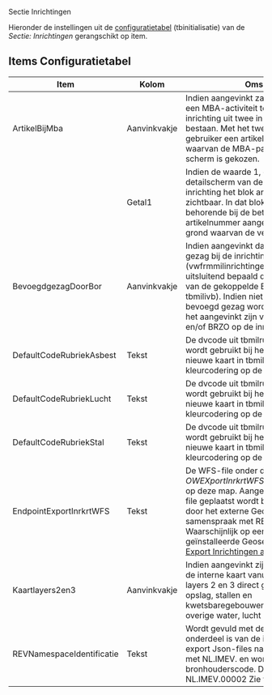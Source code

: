  Sectie Inrichtingen

Hieronder de instellingen uit de [configuratietabel](/docs/instellen_inrichten/configuratie/README.md) (tbinitialisatie) van de _Sectie: Inrichtingen_ gerangschikt op item.

## Items Configuratietabel

| Item                      | Kolom        | Omschrijving                                                              |
|---------------------------|--------------|---------------------------------------------------------------------------|
| ArtikelBijMba             | Aanvinkvakje | Indien aangevinkt zal de insertWizard die een MBA-activiteit toevoegt aan een inrichting uit twee in plaats van een scherm bestaan. Met het tweede scherm kan de gebruiker een artikel aanwijzen op grond waarvan de MBA-paragraaf in het eerste scherm is gekozen. |
|                           | Getal1       | Indien de waarde 1, dan is op het detailscherm van de MBA-activiteit van een inrichting het blok artikel vergunningplicht zichtbaar. In dat blok kan uit de artikelen behorende bij de betreffende paragraaf een artikelnummer aangewezen worden op grond waarvan de vergunningplicht geldt. |
| BevoegdgezagDoorBor       | Aanvinkvakje | Indien aangevinkt dan wordt het bevoegd gezag bij de inrichting (vwfrmmilinrichtingen.dvomsbevoegdgezag) uitsluitend bepaald door de hoogste gezag van de gekoppelde BOR-coderingen (uit tbmilivb). Indien niet aangevinkt kan het bevoegd gezag worden overschreven door het aangevinkt zijn van de kolommen IPPC en/of BRZO op de inrichtingskaart. |
| DefaultCodeRubriekAsbest  | Tekst        | De dvcode uit tbmilrubriek die als default wordt gebruikt bij het opvoeren van een nieuwe kaart in tbmilasbest. Van belang bij kleurcodering op de interne kaart. |
| DefaultCodeRubriekLucht   | Tekst        | De dvcode uit tbmilrubriek die als default wordt gebruikt bij het opvoeren van een nieuwe kaart in tbmilemlucht. Van belang bij kleurcodering op de interne kaart. |
| DefaultCodeRubriekStal    | Tekst        | De dvcode uit tbmilrubriek die als default wordt gebruikt bij het opvoeren van een nieuwe kaart in tbmilstal. Van belang bij kleurcodering op de interne kaart. |
| EndpointExportInrkrtWFS   | Tekst        | De WFS-file onder de naam _OWEXportInrkrtWFS.Json_ wordt geplaatst op deze map. Aangezien de map waarop de file geplaatst wordt benaderbaar moet zijn door het externe Geo-systeem zal deze in samenspraak met REM worden afgesproken. Waarschijnlijk op een submap van de geïnstalleerde Geoserver zie [Data Op Kaart / Export Inrichtingen als WFS](/docs/instellen_inrichten/data_op_kaart.md). |
| Kaartlayers2en3           | Aanvinkvakje | Indien aangevinkt zijn bij het opstarten van de interne kaart vanuit een inrichting de layers 2 en 3 direct geopend (layer 2: opslag, stallen en kwetsbaregebouwen/locaties, layer 3: overige water, lucht diversen, asbest). |
| REVNamespaceIdentificatie | Tekst        | Wordt gevuld met de unieke namespace die onderdeel is van de identificaties in de export Json-files naar REV. Moet beginnen met NL.IMEV. en wordt gevolgd door de bronhouderscode. Dus bijvoorbeeld NL.IMEV.00002 Zie verder sectie REV. |
